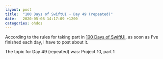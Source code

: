 ```yaml
---
layout: post
title:  "100 Days of SwiftUI - Day 49 (repeated)"
date:   2020-05-08 14:17:09 +1200
categories: ohdos
---
```

According to the rules for taking part in [100 Days of SwiftUI](https://www.hackingwithswift.com/100/swiftui), as soon as I've finished each day, I have to post about it.

The topic for Day 49 (repeated) was: Project 10, part 1
